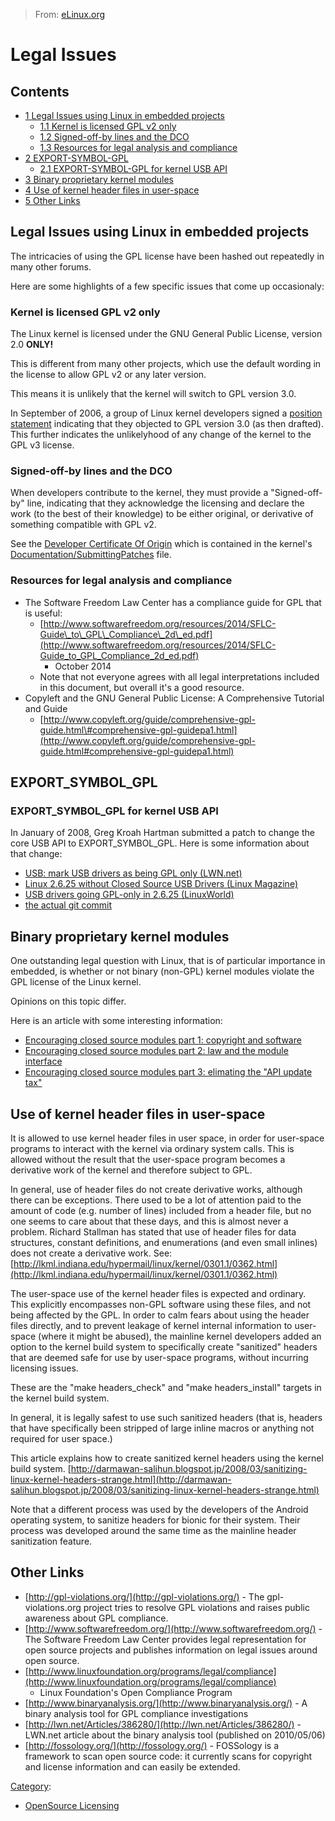 > From: [eLinux.org](http://eLinux.org/Legal_Issues "http://eLinux.org/Legal_Issues")


# Legal Issues



## Contents

-   [1 Legal Issues using Linux in embedded
    projects](#legal-issues-using-linux-in-embedded-projects)
    -   [1.1 Kernel is licensed GPL v2
        only](#kernel-is-licensed-gpl-v2-only)
    -   [1.2 Signed-off-by lines and the
        DCO](#signed-off-by-lines-and-the-dco)
    -   [1.3 Resources for legal analysis and
        compliance](#resources-for-legal-analysis-and-compliance)
-   [2 EXPORT\-SYMBOL\-GPL](#export-symbol-gpl)
    -   [2.1 EXPORT\-SYMBOL\-GPL for kernel USB
        API](#export-symbol-gpl-for-kernel-usb-api)
-   [3 Binary proprietary kernel
    modules](#binary-proprietary-kernel-modules)
-   [4 Use of kernel header files in
    user-space](#use-of-kernel-header-files-in-user-space)
-   [5 Other Links](#other-links)

## Legal Issues using Linux in embedded projects

The intricacies of using the GPL license have been hashed out repeatedly
in many other forums.

Here are some highlights of a few specific issues that come up
occasionaly:

### Kernel is licensed GPL v2 only

The Linux kernel is licensed under the GNU General Public License,
version 2.0 **ONLY!**

This is different from many other projects, which use the default
wording in the license to allow GPL v2 or any later version.

This means it is unlikely that the kernel will switch to GPL version
3.0.

In September of 2006, a group of Linux kernel developers signed a
[position statement](http://lwn.net/Articles/200422/) indicating that
they objected to GPL version 3.0 (as then drafted). This further
indicates the unlikelyhood of any change of the kernel to the GPL v3
license.

### Signed-off-by lines and the DCO

When developers contribute to the kernel, they must provide a
"Signed-off-by" line, indicating that they acknowledge the licensing and
declare the work (to the best of their knowledge) to be either original,
or derivative of something compatible with GPL v2.

See the [Developer Certificate Of
Origin](http://eLinux.org/Developer_Certificate_Of_Origin "Developer Certificate Of Origin")
which is contained in the kernel's
[Documentation/SubmittingPatches](http://git.kernel.org/?p=linux/kernel/git/torvalds/linux-2.6.git;a=blob;f=Documentation/SubmittingPatches)
file.

### Resources for legal analysis and compliance

-   The Software Freedom Law Center has a compliance guide for GPL that
    is useful:
    -   [http://www.softwarefreedom.org/resources/2014/SFLC-Guide\_to\_GPL\_Compliance\_2d\_ed.pdf](http://www.softwarefreedom.org/resources/2014/SFLC-Guide_to_GPL_Compliance_2d_ed.pdf)
        - October 2014
    -   Note that not everyone agrees with all legal interpretations
        included in this document, but overall it's a good resource.
-   Copyleft and the GNU General Public License: A Comprehensive
    Tutorial and Guide
    -   [http://www.copyleft.org/guide/comprehensive-gpl-guide.html\#comprehensive-gpl-guidepa1.html](http://www.copyleft.org/guide/comprehensive-gpl-guide.html#comprehensive-gpl-guidepa1.html)

## EXPORT\_SYMBOL\_GPL

### EXPORT\_SYMBOL\_GPL for kernel USB API

In January of 2008, Greg Kroah Hartman submitted a patch to change the
core USB API to EXPORT\_SYMBOL\_GPL. Here is some information about that
change:

-   [USB: mark USB drivers as being GPL only
    (LWN.net)](http://lwn.net/Articles/266724/)
-   [Linux 2.6.25 without Closed Source USB Drivers (Linux
    Magazine)](http://www.linux-magazine.com/online/news/linux_2_6_25_without_closed_source_usb_drivers)
-   [USB drivers going GPL-only in 2.6.25
    (LinuxWorld)](http://www.linuxworld.com/community/?q=taxonomy/term/24)
-   [the actual git
    commit](http://git.kernel.org/?p=linux/kernel/git/torvalds/linux-2.6.git;a=commit;h=782e70c6fc2290a0395850e8e02583b8b62264d8)

## Binary proprietary kernel modules

One outstanding legal question with Linux, that is of particular
importance in embedded, is whether or not binary (non-GPL) kernel
modules violate the GPL license of the Linux kernel.

Opinions on this topic differ.

Here is an article with some interesting information:

-   [Encouraging closed source modules part 1: copyright and
    software](http://www.networkworld.com/news/2006/120606-closed-modules1.html)
-   [Encouraging closed source modules part 2: law and the module
    interface](http://www.networkworld.com/news/2006/120806-closed-modules2.html)
-   [Encouraging closed source modules part 3: elimating the "API update
    tax"](http://www.networkworld.com/news/2006/121106-closed-modules3.html)

## Use of kernel header files in user-space

It is allowed to use kernel header files in user space, in order for
user-space programs to interact with the kernel via ordinary system
calls. This is allowed without the result that the user-space program
becomes a derivative work of the kernel and therefore subject to GPL.

In general, use of header files do not create derivative works, although
there can be exceptions. There used to be a lot of attention paid to the
amount of code (e.g. number of lines) included from a header file, but
no one seems to care about that these days, and this is almost never a
problem. Richard Stallman has stated that use of header files for data
structures, constant definitions, and enumerations (and even small
inlines) does not create a derivative work. See:
[http://lkml.indiana.edu/hypermail/linux/kernel/0301.1/0362.html](http://lkml.indiana.edu/hypermail/linux/kernel/0301.1/0362.html)

The user-space use of the kernel header files is expected and ordinary.
This explicitly encompasses non-GPL software using these files, and not
being affected by the GPL. In order to calm fears about using the header
files directly, and to prevent leakage of kernel internal information to
user-space (where it might be abused), the mainline kernel developers
added an option to the kernel build system to specifically create
"sanitized" headers that are deemed safe for use by user-space programs,
without incurring licensing issues.

These are the "make headers\_check" and "make headers\_install" targets
in the kernel build system.

In general, it is legally safest to use such sanitized headers (that is,
headers that have specifically been stripped of large inline macros or
anything not required for user space.)

This article explains how to create sanitized kernel headers using the
kernel build system.
[http://darmawan-salihun.blogspot.jp/2008/03/sanitizing-linux-kernel-headers-strange.html](http://darmawan-salihun.blogspot.jp/2008/03/sanitizing-linux-kernel-headers-strange.html)

Note that a different process was used by the developers of the Android
operating system, to sanitize headers for bionic for their system. Their
process was developed around the same time as the mainline header
sanitization feature.

## Other Links

-   [http://gpl-violations.org/](http://gpl-violations.org/) - The
    gpl-violations.org project tries to resolve GPL violations and
    raises public awareness about GPL compliance.
-   [http://www.softwarefreedom.org/](http://www.softwarefreedom.org/) -
    The Software Freedom Law Center provides legal representation for
    open source projects and publishes information on legal issues
    around open source.
-   [http://www.linuxfoundation.org/programs/legal/compliance](http://www.linuxfoundation.org/programs/legal/compliance)
    - Linux Foundation's Open Compliance Program
-   [http://www.binaryanalysis.org/](http://www.binaryanalysis.org/) - A
    binary analysis tool for GPL compliance investigations
-   [http://lwn.net/Articles/386280/](http://lwn.net/Articles/386280/) -
    LWN.net article about the binary analysis tool (published on
    2010/05/06)
-   [http://fossology.org/](http://fossology.org/) - FOSSology is a
    framework to scan open source code: it currently scans for copyright
    and license information and can easily be extended.


[Category](http://eLinux.org/Special:Categories "Special:Categories"):

-   [OpenSource
    Licensing](http://eLinux.org/Category:OpenSource_Licensing "Category:OpenSource Licensing")

